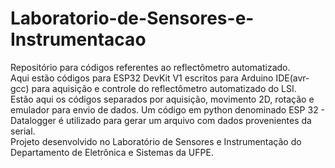 # Laboratorio-de-Sensores-e-Instrumentacao
Repositório para códigos referentes ao reflectômetro automatizado.<br>
Aqui estão códigos para ESP32 DevKit V1 escritos para Arduino IDE(avr-gcc) para aquisição e controle do reflectômetro automatizado do LSI.<br>
Estão aqui os códigos separados por aquisição, movimento 2D, rotação e emulador para envio de dados.
Um código em python denominado ESP 32 - Datalogger é utilizado para gerar um arquivo com dados provenientes da serial.<br>
Projeto desenvolvido no Laboratório de Sensores e Instrumentação do Departamento de Eletrônica e Sistemas da UFPE.
